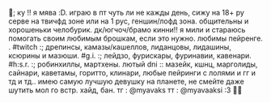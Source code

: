 🍒; ку !! я мява :D. играю в пт чуть ли не кажды день, сижу на 18+ ру серве на твичфд зоне или на 1 рус, геншин/лофд зона. 
общительны и хорошеньки челобурик. дк/югчоч/брамо кинни!! я мили и стараюсь помогать своим любимым брошкам, если это нужно. 
любимы пейренге. . 
#twitch :; дрепинсы, камазы/кашеллов, лиданцовы, лидашины, ксюрины и мазюши.
#g.i. :; лейдзо, фурискары, фуринавии, кавенари. 
#h:s.r. :; робинхиллы, мартхены. 
лютый dni :: мазейк, кшнц, марголиды, сайнари, каветамы, горитто, клинари, любые пейринги с лолями и гг и тд и тд.. 
имею самую лучшую девушку на планете, не смейте даже шутить мол го встр. хайд, бан.
тг : @myavaks тт : @myavaaksi :3 🏳‍🌈
